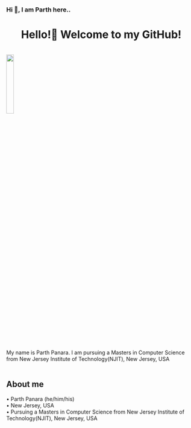 ###  Hi 👋, I am Parth here..

<html>


<body>
   
   
   <div align="center">


   <h1>Hello!👋 Welcome to my GitHub!</h1><br />

   </div>

<div class="container">
  <div class="row">
    <div class="col-8">
      <img src="https://img.freepik.com/free-vector/programming-concept-illustration_114360-1351.jpg?         w=826&t=st=1663649634~exp=1663650234~hmac=9821f831ff42d2790cc942e3ef6194a385d3af18a75736d632d62d845cef38c1/" style="width:20%" alt=""><br />
    </div>
 
   
   <div class="col">
     My name is Parth Panara. I am pursuing a Masters in Computer Science from New Jersey Institute of Technology(NJIT), New Jersey, USA</br>
     </br>
   </div>
  
 </div>
</div>

   


</body>
</html>

<h2>About me</h2>
• Parth Panara (he/him/his)<br />
• New Jersey, USA<br />
• Pursuing a Masters in Computer Science from New Jersey Institute of Technology(NJIT), New Jersey, USA<br /><br />
